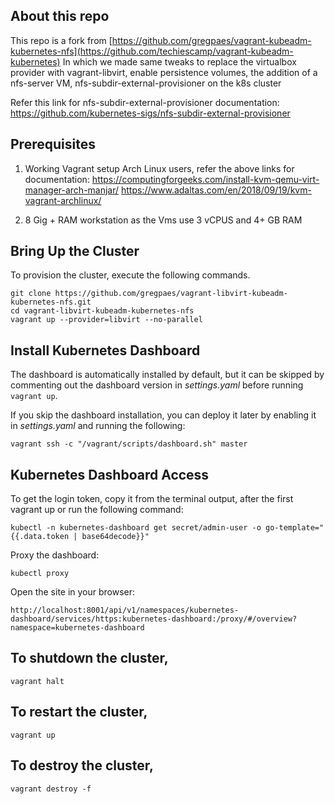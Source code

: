 ## About this repo
This repo is a fork from [https://github.com/gregpaes/vagrant-kubeadm-kubernetes-nfs](https://github.com/techiescamp/vagrant-kubeadm-kubernetes)
In which we made same tweaks to replace the virtualbox provider with vagrant-libvirt, enable persistence volumes, the addition of a nfs-server VM, nfs-subdir-external-provisioner on the k8s cluster

Refer this link for nfs-subdir-external-provisioner documentation: https://github.com/kubernetes-sigs/nfs-subdir-external-provisioner

## Prerequisites

1. Working Vagrant setup
  Arch Linux users, refer the above links for documentation: 
  https://computingforgeeks.com/install-kvm-qemu-virt-manager-arch-manjar/
  https://www.adaltas.com/en/2018/09/19/kvm-vagrant-archlinux/

2. 8 Gig + RAM workstation as the Vms use 3 vCPUS and 4+ GB RAM

## Bring Up the Cluster

To provision the cluster, execute the following commands.

```shell
git clone https://github.com/gregpaes/vagrant-libvirt-kubeadm-kubernetes-nfs.git
cd vagrant-libvirt-kubeadm-kubernetes-nfs
vagrant up --provider=libvirt --no-parallel
```
## Install Kubernetes Dashboard

The dashboard is automatically installed by default, but it can be skipped by commenting out the dashboard version in _settings.yaml_ before running `vagrant up`.

If you skip the dashboard installation, you can deploy it later by enabling it in _settings.yaml_ and running the following:
```shell
vagrant ssh -c "/vagrant/scripts/dashboard.sh" master
```

## Kubernetes Dashboard Access

To get the login token, copy it from the terminal output, after the first vagrant up or run the following command:
```shell
kubectl -n kubernetes-dashboard get secret/admin-user -o go-template="{{.data.token | base64decode}}"
```

Proxy the dashboard:
```shell
kubectl proxy
```

Open the site in your browser:
```shell
http://localhost:8001/api/v1/namespaces/kubernetes-dashboard/services/https:kubernetes-dashboard:/proxy/#/overview?namespace=kubernetes-dashboard
```

## To shutdown the cluster,

```shell
vagrant halt
```

## To restart the cluster,

```shell
vagrant up
```

## To destroy the cluster,

```shell
vagrant destroy -f
```


